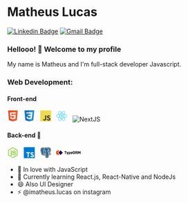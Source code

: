 # Matheus Lucas

[![Linkedin Badge](https://img.shields.io/badge/-LinkedIn-blue?style=flat-square&logo=Linkedin&logoColor=white&link=https://www.linkedin.com/in/matheeus13/)](https://www.linkedin.com/in/rebeccamanzi/)
[![Gmail Badge](https://img.shields.io/badge/-Gmail-c14438?style=flat-square&logo=Gmail&logoColor=white&link=mailto:rebeccamanzi@gmail.com)](mailto:matheeuslucas13@gmail.com)

### Hellooo! 👋 Welcome to my profile

My name is Matheus and I'm full-stack developer Javascript.
### Web Development: <br>
#### Front-end 
<img height="26" alt="HTML" src="https://raw.githubusercontent.com/devicons/devicon/master/icons/html5/html5-original.svg"> &nbsp;
<img height="26" alt="CSS" src="https://raw.githubusercontent.com/devicons/devicon/master/icons/css3/css3-original.svg"> &nbsp;
<img height="26" alt="Javascript" src="https://raw.githubusercontent.com/devicons/devicon/master/icons/javascript/javascript-original.svg"> &nbsp;
<img height="26" alt="React" src="https://raw.githubusercontent.com/devicons/devicon/master/icons/react/react-original.svg"> &nbsp;
<img height="26" alt="NextJS" src="https://camo.githubusercontent.com/92ec9eb7eeab7db4f5919e3205918918c42e6772562afb4112a2909c1aaaa875/68747470733a2f2f6173736574732e76657263656c2e636f6d2f696d6167652f75706c6f61642f76313630373535343338352f7265706f7369746f726965732f6e6578742d6a732f6e6578742d6c6f676f2e706e67" style="max-width:100%;"> &nbsp;

#### Back-end  🚀
<img height="26" alt="NodeJS" src="https://raw.githubusercontent.com/devicons/devicon/master/icons/nodejs/nodejs-original.svg"> &nbsp;
<img height="26" alt="Typescript" src="https://raw.githubusercontent.com/devicons/devicon/master/icons/typescript/typescript-original.svg"> &nbsp;
<img height="26" alt="Postgres" src="https://raw.githubusercontent.com/devicons/devicon/master/icons/postgresql/postgresql-original.svg"> &nbsp;
<img height="26" alt="TypeORM" src="https://github.com/typeorm/typeorm/raw/master/resources/logo_big.png" color="#fff"> &nbsp;


 - 💙 In love with JavaScript
 - 🌱 Currently learning React.js, React-Native and NodeJs
 - 😄 Also UI Designer 
 - ⚡ @imatheus.lucas on instagram
